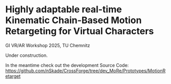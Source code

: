 # Highly adaptable real-time Kinematic Chain-Based Motion Retargeting for Virtual Characters
GI VR/AR Workshop 2025, TU Chemnitz

Under construction.

In the meantime check out the development Source Code: https://github.com/nSkade/CrossForge/tree/dev_MoRe/Prototypes/MotionRetarget
